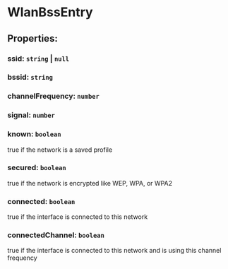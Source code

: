 # **WlanBssEntry**

## **Properties**:

### ssid: `string` | `null`

### bssid: `string`

### channelFrequency: `number`

### signal: `number`

### known: `boolean`

true if the network is a saved profile

### secured: `boolean`

true if the network is encrypted like WEP, WPA, or WPA2

### connected: `boolean`

true if the interface is connected to this network

### connectedChannel: `boolean`

true if the interface is connected to this network and is using this channel
frequency
